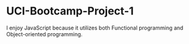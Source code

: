 # UCI-Bootcamp-Project-1
I enjoy JavaScript because it utilizes both Functional programming and Object-oriented programming.